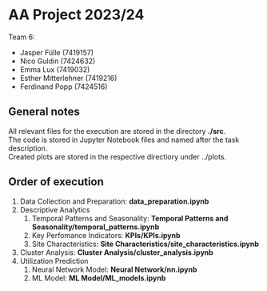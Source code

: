 # AA Project 2023/24
Team 6:
- Jasper Fülle (7419157)
- Nico Guldin (7424632)
- Emma Lux (7419032)
- Esther Mitterlehner (7419216)
- Ferdinand Popp (7424516)

## General notes

All relevant files for the execution are stored in the directory **./src**.  
The code is stored in Jupyter Notebook files and named after the task description.  
Created plots are stored in the respective directiory under ../plots.  

## Order of execution
1. Data Collection and Preparation: **data_preparation.ipynb**
2. Descriptive Analytics
   1. Temporal Patterns and Seasonality: **Temporal Patterns and Seasonality/temporal_patterns.ipynb**
   2. Key Perfomance Indicators: **KPIs/KPIs.ipynb**
   3. Site Characteristics: **Site Characteristics/site_characteristics.ipynb**
3. Cluster Analysis: **Cluster Analysis/cluster_analysis.ipynb**
4. Utilization Prediction
   1. Neural Network Model: **Neural Network/nn.ipynb**
   2. ML Model: **ML Model/ML_models.ipynb**
